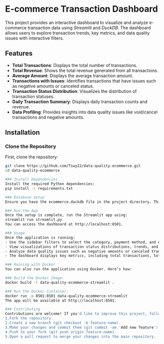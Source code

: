 # E-commerce Transaction Dashboard

This project provides an interactive dashboard to visualize and analyze e-commerce transaction data using *Streamlit* and *DuckDB*. The dashboard allows users to explore transaction trends, key metrics, and data quality issues with interactive filters.

## Features
- **Total Transactions**: Displays the total number of transactions.
- **Total Revenue**: Shows the total revenue generated from all transactions.
- **Average Amount**: Displays the average transaction amount.
- **Transactions with Issues**: Identifies transactions that have issues such as negative amounts or canceled status.
- **Transaction Status Distribution**: Visualizes the distribution of transaction statuses.
- **Daily Transaction Summary**: Displays daily transaction counts and revenue.
- **Data Profiling**: Provides insights into data quality issues like void/cancel transactions and negative amounts.

## Installation

### Clone the Repository
First, clone the repository:
```bash
git clone https://github.com/Tswy22/data-quality-ecommerce.git
cd data-quality-ecommerce

### Install Dependencies
Install the required Python dependencies:
pip install -r requirements.txt

### Database Setup
Ensure you have the ecommerce.duckdb file in the project directory. This file should contain the transaction data. If you don’t have the data, you’ll need to load or generate the DuckDB file yourself.

### Run the App
Once the setup is complete, run the Streamlit app using:
streamlit run streamlit.py
You can access the dashboard at http://localhost:8501.

### Usage
Once the application is running:
- Use the sidebar filters to select the category, payment method, and date range for transactions.
- View visualizations of transaction status distributions, trends, and daily summaries.
- Analyze data quality issues such as negative amounts or canceled transactions.
- The dashboard displays key metrics, including total transactions, total revenue, and average amount.

### Running with Docker
You can also run the application using Docker. Here’s how:

### Build the Docker Image:
docker build -t data-quality-ecommerce-streamlit .

### Run the Docker Container:
docker run -p 8501:8501 data-quality-ecommerce-streamlit
The app will be available at http://localhost:8501.

### Contributing
Contributions are welcome! If you'd like to improve this project, follow these steps:
1.Fork the repository.
2.Create a new branch (git checkout -b feature-name).
3.Make your changes and commit them (git commit -am 'Add new feature').
4.Push to your fork (git push origin feature-name).
5.Open a pull request to merge your changes into the main repository.
